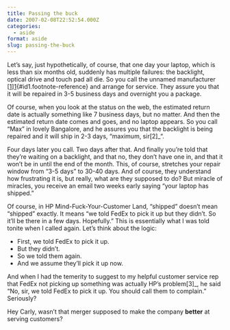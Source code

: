 ```yaml
---
title: Passing the buck
date: 2007-02-08T22:52:54.000Z
categories:
  - aside
format: aside
slug: passing-the-buck
---
```

Let’s say, just hypothetically, of course, that one day your laptop, which is less than six months old, suddenly has multiple failures: the backlight, optical drive and touch pad all die. So you call the unnamed manufacturer [[1]][1]{#id1.footnote-reference} and arrange for service. They assure you that it will be repaired in 3-5 business days and overnight you a package.

Of course, when you look at the status on the web, the estimated return date is actually something like 7 business days, but no matter. And then the estimated return date comes and goes, and no laptop appears. So you call “Max” in lovely Bangalore, and he assures you that the backlight is being repaired and it will ship in 2-3 days, “maximum, sir[2]_“.

Four days later you call. Two days after that. And finally you’re told that they’re waiting on a backlight, and that no, they don’t have one in, and that it won’t be in until the end of the month. This, of course, stretches your repair window from “3-5 days” to 30-40 days. And of course, they understand how frustrating it is, but really, what are they supposed to do? But miracle of miracles, you receive an email two weeks early saying “your laptop has shipped.”

Of course, in <span class="caps">HP</span> Mind-Fuck-Your-Customer Land, “shipped” doesn’t mean “shipped” exactly. It means “we told FedEx to pick it up but they didn’t. So it’ll be there in a few days. Hopefully.” This is essentially what I was told tonite when I called again. Let’s think about the logic:

<ul class="simple">
  <li>
    First, we told FedEx to pick it up.
  </li>
  <li>
    But they didn’t.
  </li>
  <li>
    So we told them again.
  </li>
  <li>
    And we assume they’ll pick it up now.
  </li>
</ul>

And when I had the temerity to suggest to my helpful customer service rep that FedEx not picking up something was actually <span class="caps">HP</span>’s problem[3]_, he said “No, sir, we told FedEx to pick it up. You should call them to complain.” Seriously?

Hey Carly, wasn’t that merger supposed to make the company **better** at serving customers?



 [1]: #id2
